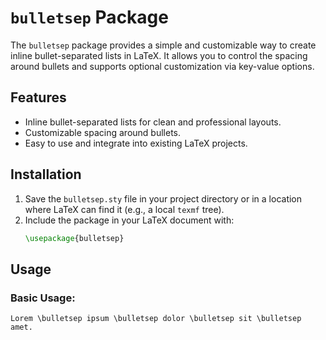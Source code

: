 # `bulletsep` Package

The `bulletsep` package provides a simple and customizable way to create inline bullet-separated lists in LaTeX. It allows you to control the spacing around bullets and supports optional customization via key-value options.

## Features
- Inline bullet-separated lists for clean and professional layouts.
- Customizable spacing around bullets.
- Easy to use and integrate into existing LaTeX projects.

## Installation
1. Save the `bulletsep.sty` file in your project directory or in a location where LaTeX can find it (e.g., a local `texmf` tree).
2. Include the package in your LaTeX document with:
   ```latex
   \usepackage{bulletsep}

## Usage
### Basic Usage:
```
Lorem \bulletsep ipsum \bulletsep dolor \bulletsep sit \bulletsep amet.
```

